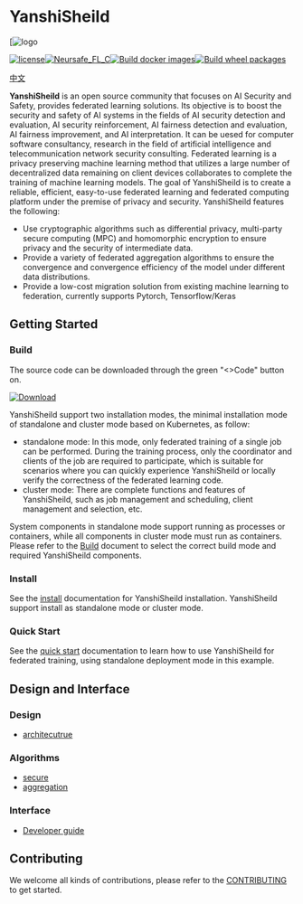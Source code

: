 # YanshiSheild

[![logo](https://avatars.githubusercontent.com/u/104555770?s=200&v=4)

[![license](https://img.shields.io/github/license/ChengMingZhang-ZTE/federated-learning)](https://opensource.org/licenses/Apache-2.0)[![Neursafe_FL_C](https://github.com/neursafe/federated-learning/actions/workflows/ci.yml/badge.svg)](https://github.com/neursafe/federated-learning/actions/workflows/ci.yml)[![Build docker images](https://github.com/neursafe/federated-learning/actions/workflows/build_image.yml/badge.svg)](https://github.com/neursafe/federated-learning/actions/workflows/build_image.yml)[![Build wheel packages](https://github.com/neursafe/federated-learning/actions/workflows/build_whl.yml/badge.svg)](https://github.com/neursafe/federated-learning/actions/workflows/build_whl.yml)

[中文](README_zh.md)

**YanshiSheild** is an open source community that focuses on AI Security and Safety, provides federated learning solutions. Its objective is to boost the security and safety of AI systems in the fields of AI security detection and evaluation, AI security reinforcement, AI fairness detection and evaluation, AI fairness improvement, and AI interpretation. It can be uesed for computer software consultancy, research in the field of artificial intelligence and telecommunication network security consulting. Federated learning is a privacy preserving machine learning method that utilizes a large number of decentralized data remaining on client devices collaborates to complete the training of machine learning models. The goal of YanshiSheild is to create a reliable, efficient, easy-to-use federated learning and federated computing platform under the premise of privacy and security. YanshiSheild features the following:

* Use cryptographic algorithms such as differential privacy, multi-party secure computing (MPC) and homomorphic encryption to ensure privacy and the security of intermediate data.
* Provide a variety of federated aggregation algorithms to ensure the convergence and convergence efficiency of the model under different data distributions.
* Provide a low-cost migration solution from existing machine learning to federation, currently supports Pytorch, Tensorflow/Keras



## Getting Started

### Build
The source code can be downloaded through the green "<>Code" button on.

[![Download](https://img.shields.io/badge/%3C%3E%20Code-blue)](https://github.com/YanshiShield/YanshiShield-FL/archive/refs/heads/main.zip)

YanshiSheild support two installation modes, the minimal installation mode of standalone and cluster mode based on Kubernetes, as follow:

- standalone mode:  In this mode, only federated training of a single job can be performed. During the training process, only the coordinator and clients of the job are required to participate, which is suitable for scenarios where you can quickly experience YanshiSheild or locally verify the correctness of the federated learning code.
- cluster mode: There are complete functions and features of YanshiSheild, such as job management and scheduling, client management and selection, etc.

System components in standalone mode support running as processes  or containers, while all components in cluster mode must run as containers. Please refer to the [Build](docs/build.md) document to select the correct build mode and required  YanshiSheild components.

### Install

See the [install](./docs/install.md)  documentation for YanshiSheild installation. YanshiSheild support install as standalone mode or cluster mode.

### Quick Start

See the [quick start](./docs/quick_start.md) documentation to learn how to use YanshiSheild for federated training, using standalone deployment mode in this example.



## Design and Interface

### Design

- [architecutrue](./docs/architecture.md)

### Algorithms

- [secure](./docs/algorithms/secure_algos.md)
- [aggregation](./docs/algorithms/aggregation_algos.md)


### Interface

- [Developer guide](./docs/develop.md)



## Contributing

We welcome all kinds of contributions, please refer to the [CONTRIBUTING](CONTRIBUTING.md) to get started.











